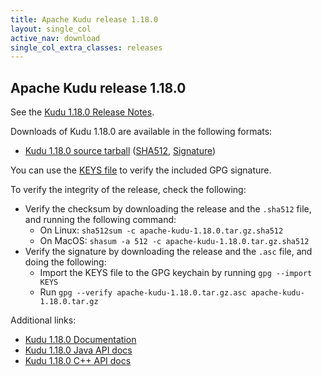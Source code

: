 ```yaml
---
title: Apache Kudu release 1.18.0
layout: single_col
active_nav: download
single_col_extra_classes: releases
---
```


<!--

Licensed to the Apache Software Foundation (ASF) under one
or more contributor license agreements.  See the NOTICE file
distributed with this work for additional information
regarding copyright ownership.  The ASF licenses this file
to you under the Apache License, Version 2.0 (the
"License"); you may not use this file except in compliance
with the License.  You may obtain a copy of the License at

  http://www.apache.org/licenses/LICENSE-2.0

Unless required by applicable law or agreed to in writing,
software distributed under the License is distributed on an
"AS IS" BASIS, WITHOUT WARRANTIES OR CONDITIONS OF ANY
KIND, either express or implied.  See the License for the
specific language governing permissions and limitations
under the License.

-->

## Apache Kudu release 1.18.0

See the [Kudu 1.18.0 Release Notes](docs/release_notes.html).

Downloads of Kudu 1.18.0 are available in the following formats:

* [Kudu 1.18.0 source tarball](http://www.apache.org/dyn/closer.lua?path=kudu/1.18.0/apache-kudu-1.18.0.tar.gz)
  ([SHA512](https://www.apache.org/dist/kudu/1.18.0/apache-kudu-1.18.0.tar.gz.sha512),
  [Signature](https://www.apache.org/dist/kudu/1.18.0/apache-kudu-1.18.0.tar.gz.asc))

You can use the [KEYS file](https://www.apache.org/dist/kudu/KEYS) to verify the included GPG signature.

To verify the integrity of the release, check the following:

* Verify the checksum by downloading the release and the `.sha512` file, and
  running the following command:
    * On Linux: `sha512sum -c apache-kudu-1.18.0.tar.gz.sha512`
    * On MacOS: `shasum -a 512 -c apache-kudu-1.18.0.tar.gz.sha512`
* Verify the signature by downloading the release and the `.asc` file, and
  doing the following:
    * Import the KEYS file to the GPG keychain by running `gpg --import KEYS`
    * Run `gpg --verify apache-kudu-1.18.0.tar.gz.asc apache-kudu-1.18.0.tar.gz`

Additional links:

* [Kudu 1.18.0 Documentation](docs/)
* [Kudu 1.18.0 Java API docs](apidocs/)
* [Kudu 1.18.0 C++ API docs](cpp-client-api/)
